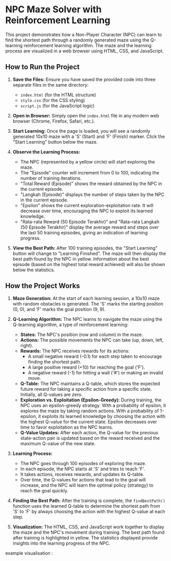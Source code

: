 # NPC Maze Solver with Reinforcement Learning

This project demonstrates how a Non-Player Character (NPC) can learn to find the shortest path through a randomly generated maze using the Q-learning reinforcement learning algorithm. The maze and the learning process are visualized in a web browser using HTML, CSS, and JavaScript.

## How to Run the Project

1.  **Save the Files:** Ensure you have saved the provided code into three separate files in the same directory:
    * `index.html` (for the HTML structure)
    * `style.css` (for the CSS styling)
    * `script.js` (for the JavaScript logic)

2.  **Open in Browser:** Simply open the `index.html` file in any modern web browser (Chrome, Firefox, Safari, etc.).

3.  **Start Learning:** Once the page is loaded, you will see a randomly generated 10x10 maze with a 'S' (Start) and 'F' (Finish) marker. Click the "Start Learning" button below the maze.

4.  **Observe the Learning Process:**
    * The NPC (represented by a yellow circle) will start exploring the maze.
    * The "Episode" counter will increment from 0 to 100, indicating the number of training iterations.
    * "Total Reward (Episode)" shows the reward obtained by the NPC in the current episode.
    * "Langkah (Episode)" displays the number of steps taken by the NPC in the current episode.
    * "Epsilon" shows the current exploration-exploitation rate. It will decrease over time, encouraging the NPC to exploit its learned knowledge.
    * "Rata-rata Reward (50 Episode Terakhir)" and "Rata-rata Langkah (50 Episode Terakhir)" display the average reward and steps over the last 50 training episodes, giving an indication of learning progress.

5.  **View the Best Path:** After 100 training episodes, the "Start Learning" button will change to "Learning Finished". The maze will then display the best path found by the NPC in yellow. Information about the best episode (based on the highest total reward achieved) will also be shown below the statistics.

## How the Project Works

1.  **Maze Generation:** At the start of each learning session, a 10x10 maze with random obstacles is generated. The 'S' marks the starting position (0, 0), and 'F' marks the goal position (9, 9).

2.  **Q-Learning Algorithm:** The NPC learns to navigate the maze using the Q-learning algorithm, a type of reinforcement learning:
    * **States:** The NPC's position (row and column) in the maze.
    * **Actions:** The possible movements the NPC can take (up, down, left, right).
    * **Rewards:** The NPC receives rewards for its actions:
        * A small negative reward (-0.1) for each step taken to encourage finding the shortest path.
        * A large positive reward (+10) for reaching the goal ('F').
        * A negative reward (-1) for hitting a wall ('#') or making an invalid move.
    * **Q-Table:** The NPC maintains a Q-table, which stores the expected future reward for taking a specific action from a specific state. Initially, all Q-values are zero.
    * **Exploration vs. Exploitation (Epsilon-Greedy):** During training, the NPC uses an epsilon-greedy strategy. With a probability of epsilon, it explores the maze by taking random actions. With a probability of 1-epsilon, it exploits its learned knowledge by choosing the action with the highest Q-value for the current state. Epsilon decreases over time to favor exploitation as the NPC learns.
    * **Q-Value Updates:** After each action, the Q-value for the previous state-action pair is updated based on the reward received and the maximum Q-value of the new state.

3.  **Learning Process:**
    * The NPC goes through 100 episodes of exploring the maze.
    * In each episode, the NPC starts at 'S' and tries to reach 'F'.
    * It takes actions, receives rewards, and updates its Q-table.
    * Over time, the Q-values for actions that lead to the goal will increase, and the NPC will learn the optimal policy (strategy) to reach the goal quickly.

4.  **Finding the Best Path:** After the training is complete, the `findBestPath()` function uses the learned Q-table to determine the shortest path from 'S' to 'F' by always choosing the action with the highest Q-value at each step.

5.  **Visualization:** The HTML, CSS, and JavaScript work together to display the maze and the NPC's movement during training. The best path found after training is highlighted in yellow. The statistics displayed provide insights into the learning progress of the NPC.

example visualisation : 
